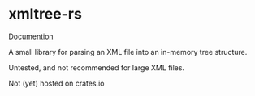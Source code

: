 xmltree-rs
==========

[Documention](https://eminence.github.io/xmltree-rs/doc/xmltree/index.html)

A small library for parsing an XML file into an in-memory tree structure.

Untested, and not recommended for large XML files.

Not (yet) hosted on crates.io
